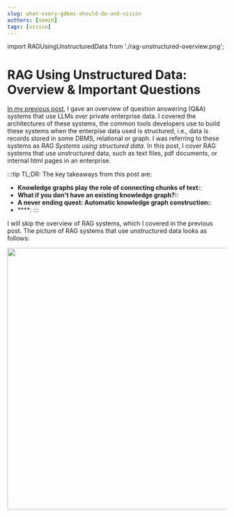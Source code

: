 ```yaml
---
slug: what-every-gdbms-should-do-and-vision
authors: [semih]
tags: [vision]
---
```


import RAGUsingUnstructuredData from './rag-unstructured-overview.png';

# RAG Using Unstructured Data: Overview & Important Questions

[In my previous post](https://kuzudb.com/docusaurus/blog/llms-graphs-part-1), 
I gave an overview of question answering (Q&A) systems that use LLMs
over private enterprise data. I covered the architectures of these systems, the common tools
developers use to build these systems when the enterpise data used is structured, 
i.e., data is records stored in some DBMS, relational or graph. I was referring to
these systems as *RAG Systems using structured data*. In this post, I cover RAG systems 
that use unstructured data, such as text files,
pdf documents, or internal html pages in an enterprise.

:::tip TL;DR: The key takeaways from this post are:
- **Knowledge graphs play the role of connecting chunks of text:**:
- **What if you don't have an existing knowledge graph?:**:
- **A never ending quest: Automatic knowledge graph construction:**:
- ****: 
:::

I will skip the overview of RAG systems, which I covered in the previous post.
The picture of RAG systems that use unstructured data looks as follows:
<div class="img-center">
<img src={RAGUsingUnstructuredData} width="600"/>
</div>
